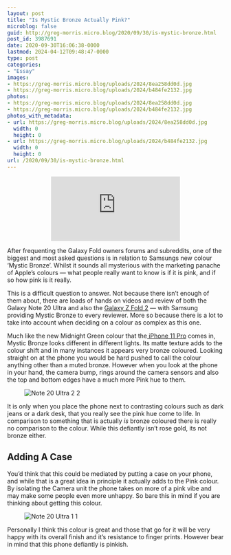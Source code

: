 ```yaml
---
layout: post
title: "Is Mystic Bronze Actually Pink?"
microblog: false
guid: http://greg-morris.micro.blog/2020/09/30/is-mystic-bronze.html
post_id: 3987691
date: 2020-09-30T16:06:38-0000
lastmod: 2024-04-12T09:48:47-0000
type: post
categories:
- "Essay"
images:
- https://greg-morris.micro.blog/uploads/2024/8ea258dd0d.jpg
- https://greg-morris.micro.blog/uploads/2024/b484fe2132.jpg
photos:
- https://greg-morris.micro.blog/uploads/2024/8ea258dd0d.jpg
- https://greg-morris.micro.blog/uploads/2024/b484fe2132.jpg
photos_with_metadata:
- url: https://greg-morris.micro.blog/uploads/2024/8ea258dd0d.jpg
  width: 0
  height: 0
- url: https://greg-morris.micro.blog/uploads/2024/b484fe2132.jpg
  width: 0
  height: 0
url: /2020/09/30/is-mystic-bronze.html
---
```

<iframe style="display: block; margin-left: auto; margin-right: auto;" src="https://www.youtube.com/embed/DMIQ3l0ebkQ" title="YouTube video player" frameborder="0" allow="accelerometer; autoplay; clipboard-write; encrypted-media; gyroscope; picture-in-picture" allowfullscreen></iframe>
<p>After frequenting the Galaxy Fold owners forums and subreddits, one of the biggest and most asked questions is in relation to Samsungs new colour ‘Mystic Bronze’. Whilst it sounds all mysterious with the marketing panache of Apple’s colours — what people really want to know is if it is pink, and if so how pink is it really.</p><p>This is a difficult question to answer. Not because there isn’t enough of them about, there are loads of hands on videos and review of both the Galaxy Note 20 Ultra and also the <a href="https://youtu.be/RC1ICxIsr7Y">Galaxy Z Fold 2</a> — with Samsung providing Mystic Bronze to every reviewer. More so because there is a lot to take into account when deciding on a colour as complex as this one.</p><p>Much like the new Midnight Green colour that the<a href="https://www.apple.com/uk/iphone-11-pro/"> iPhone 11 Pro</a> comes in, Mystic Bronze looks different in different lights. Its matte texture adds to the colour shift and in many instances it appears very bronze coloured. Looking straight on at the phone you would be hard pushed to call the colour anything other than a muted bronze. However when you look at the phone in your hand, the camera bump, rings around the camera sensors and also the top and bottom edges have a much more Pink hue to them.</p><figure class="kg-card kg-image-card"><img src="uploads/2024/8ea258dd0d.jpg" class="kg-image" alt="Note 20 Ultra 2 2" loading="lazy" title="Note-20-Ultra-2-2.jpg" /></figure><p>It is only when you place the phone next to contrasting colours such as dark jeans or a dark desk, that you really see the pink hue come to life. In comparison to something that is actually <em>is</em> bronze coloured there is really no comparison to the colour. While this defiantly isn’t rose gold, its not bronze either.</p><h2 id="adding-a-case">Adding A Case</h2><p>You’d think that this could be mediated by putting a case on your phone, and while that is a great idea in principle it actually adds to the Pink colour. By isolating the Camera unit the phone takes on more of a pink vibe and may make some people even more unhappy. So bare this in mind if you are thinking about getting this colour.<br /></p><figure class="kg-card kg-image-card"><img src="uploads/2024/b484fe2132.jpg" class="kg-image" alt="Note 20 Ultra 1 1" loading="lazy" title="Note-20-Ultra-1-1.jpg" /></figure><p>Personally I think this colour is great and those that go for it will be very happy with its overall finish and it’s resistance to finger prints. However bear in mind that this phone defiantly is pinkish.</p>
